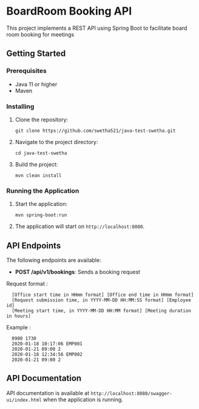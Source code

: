 # BoardRoom Booking API

This project implements a REST API using Spring Boot to facilitate board room booking for meetings

## Getting Started

### Prerequisites

- Java 11 or higher
- Maven

### Installing

1. Clone the repository:

   ```shell
   git clone https://github.com/swetha521/java-test-swetha.git
   ```

2. Navigate to the project directory:

   ```shell
   cd java-test-swetha
   ```

3. Build the project:

   ```shell
   mvn clean install
   ```

### Running the Application

1. Start the application:

   ```shell
   mvn spring-boot:run
   ```

2. The application will start on `http://localhost:8080`.

## API Endpoints

The following endpoints are available:
- **POST /api/v1/bookings**: Sends a booking request

Request format :

```shell
  [Office start time in HHmm format] [Office end time in HHmm format]
  [Request submission time, in YYYY-MM-DD HH:MM:SS format] [Employee id] 
  [Meeting start time, in YYYY-MM-DD HH:MM format] [Meeting duration in hours] 
   ```
 Example :
```shell
  0900 1730 
  2020-01-18 10:17:06 EMP001 
  2020-01-21 09:00 2 
  2020-01-18 12:34:56 EMP002 
  2020-01-21 09:00 2 
   ```
## API Documentation

API documentation is available at `http://localhost:8080/swagger-ui/index.html` when the application is running.
